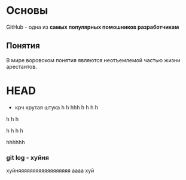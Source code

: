 # Основы
GitHub - одна из **самых популярных помошников разработчикам**
## Понятия 
В мире воровском понятия являются неотъемлемой частью жизни арестантов.

# HEAD 
 - крч крутая штука
h
h
hhh
h
h
h
h

h
h
h

h
h
h
h

hhhhhh
### git log - хуйня
хуйняяяяяяяяяяяяяяяяяя
аааа
хуй
